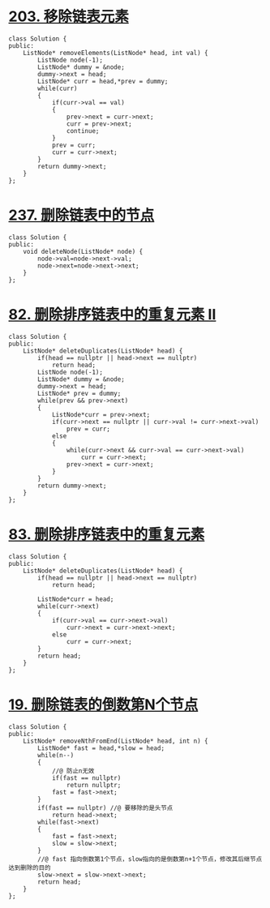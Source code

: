 # [203. 移除链表元素](https://leetcode-cn.com/problems/remove-linked-list-elements/)

```
class Solution {
public:
    ListNode* removeElements(ListNode* head, int val) {
        ListNode node(-1);
        ListNode* dummy = &node;
        dummy->next = head;
        ListNode* curr = head,*prev = dummy;
        while(curr)
        {
            if(curr->val == val)
            {
                prev->next = curr->next;
                curr = prev->next;
                continue;
            }
            prev = curr;
            curr = curr->next;            
        }
        return dummy->next;
    }
};
```

# [237. 删除链表中的节点](https://leetcode-cn.com/problems/delete-node-in-a-linked-list/)

```
class Solution {
public:
    void deleteNode(ListNode* node) {
        node->val=node->next->val;
        node->next=node->next->next;
    }
};
```

# [82. 删除排序链表中的重复元素 II](https://leetcode-cn.com/problems/remove-duplicates-from-sorted-list-ii/)

```
class Solution {
public:
    ListNode* deleteDuplicates(ListNode* head) {
        if(head == nullptr || head->next == nullptr)
			return head;
		ListNode node(-1);
		ListNode* dummy = &node;
		dummy->next = head;
		ListNode* prev = dummy;
		while(prev && prev->next)
		{
            ListNode*curr = prev->next;
			if(curr->next == nullptr || curr->val != curr->next->val)
				prev = curr;
			else
			{
				while(curr->next && curr->val == curr->next->val)
					curr = curr->next;
				prev->next = curr->next;
			}	
		}
		return dummy->next;
    }
}; 
```

# [83. 删除排序链表中的重复元素](https://leetcode-cn.com/problems/remove-duplicates-from-sorted-list/)

```
class Solution {
public:
    ListNode* deleteDuplicates(ListNode* head) {
        if(head == nullptr || head->next == nullptr)
            return head;
		
		ListNode*curr = head;
		while(curr->next)
		{
			if(curr->val == curr->next->val)
				curr->next = curr->next->next;
			else
				curr = curr->next;
		}
	    return head;
    }
};
```

# [19. 删除链表的倒数第N个节点](https://leetcode-cn.com/problems/remove-nth-node-from-end-of-list/)

```
class Solution {
public:
    ListNode* removeNthFromEnd(ListNode* head, int n) {
        ListNode* fast = head,*slow = head;
        while(n--)
        {
            //@ 防止n无效
            if(fast == nullptr)
                return nullptr;  
            fast = fast->next;
        }
        if(fast == nullptr) //@ 要移除的是头节点
            return head->next;
        while(fast->next)
        {
            fast = fast->next;
            slow = slow->next;
        }
        //@ fast 指向倒数第1个节点，slow指向的是倒数第n+1个节点，修改其后继节点达到删除的目的
        slow->next = slow->next->next;
        return head;
    }
};
```